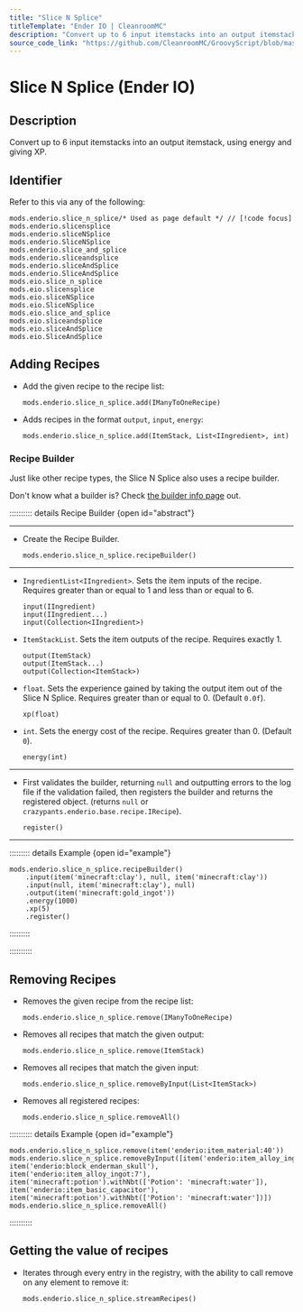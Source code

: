```yaml
---
title: "Slice N Splice"
titleTemplate: "Ender IO | CleanroomMC"
description: "Convert up to 6 input itemstacks into an output itemstack, using energy and giving XP."
source_code_link: "https://github.com/CleanroomMC/GroovyScript/blob/master/src/main/java/com/cleanroommc/groovyscript/compat/mods/enderio/SliceNSplice.java"
---
```


# Slice N Splice (Ender IO)

## Description

Convert up to 6 input itemstacks into an output itemstack, using energy and giving XP.

## Identifier

Refer to this via any of the following:

```groovy:no-line-numbers {1}
mods.enderio.slice_n_splice/* Used as page default */ // [!code focus]
mods.enderio.slicensplice
mods.enderio.sliceNSplice
mods.enderio.SliceNSplice
mods.enderio.slice_and_splice
mods.enderio.sliceandsplice
mods.enderio.sliceAndSplice
mods.enderio.SliceAndSplice
mods.eio.slice_n_splice
mods.eio.slicensplice
mods.eio.sliceNSplice
mods.eio.SliceNSplice
mods.eio.slice_and_splice
mods.eio.sliceandsplice
mods.eio.sliceAndSplice
mods.eio.SliceAndSplice
```


## Adding Recipes

- Add the given recipe to the recipe list:

    ```groovy:no-line-numbers
    mods.enderio.slice_n_splice.add(IManyToOneRecipe)
    ```

- Adds recipes in the format `output`, `input`, `energy`:

    ```groovy:no-line-numbers
    mods.enderio.slice_n_splice.add(ItemStack, List<IIngredient>, int)
    ```


### Recipe Builder

Just like other recipe types, the Slice N Splice also uses a recipe builder.

Don't know what a builder is? Check [the builder info page](../../getting_started/builder.md) out.

:::::::::: details Recipe Builder {open id="abstract"}

---

- Create the Recipe Builder.

    ```groovy:no-line-numbers
    mods.enderio.slice_n_splice.recipeBuilder()
    ```

---

- `IngredientList<IIngredient>`. Sets the item inputs of the recipe. Requires greater than or equal to 1 and less than or equal to 6.

    ```groovy:no-line-numbers
    input(IIngredient)
    input(IIngredient...)
    input(Collection<IIngredient>)
    ```

- `ItemStackList`. Sets the item outputs of the recipe. Requires exactly 1.

    ```groovy:no-line-numbers
    output(ItemStack)
    output(ItemStack...)
    output(Collection<ItemStack>)
    ```

- `float`. Sets the experience gained by taking the output item out of the Slice N Splice. Requires greater than or equal to 0. (Default `0.0f`).

    ```groovy:no-line-numbers
    xp(float)
    ```

- `int`. Sets the energy cost of the recipe. Requires greater than 0. (Default `0`).

    ```groovy:no-line-numbers
    energy(int)
    ```

---

- First validates the builder, returning `null` and outputting errors to the log file if the validation failed, then registers the builder and returns the registered object. (returns `null` or `crazypants.enderio.base.recipe.IRecipe`).

    ```groovy:no-line-numbers
    register()
    ```

---

::::::::: details Example {open id="example"}
```groovy:no-line-numbers
mods.enderio.slice_n_splice.recipeBuilder()
    .input(item('minecraft:clay'), null, item('minecraft:clay'))
    .input(null, item('minecraft:clay'), null)
    .output(item('minecraft:gold_ingot'))
    .energy(1000)
    .xp(5)
    .register()
```

:::::::::

::::::::::

## Removing Recipes

- Removes the given recipe from the recipe list:

    ```groovy:no-line-numbers
    mods.enderio.slice_n_splice.remove(IManyToOneRecipe)
    ```

- Removes all recipes that match the given output:

    ```groovy:no-line-numbers
    mods.enderio.slice_n_splice.remove(ItemStack)
    ```

- Removes all recipes that match the given input:

    ```groovy:no-line-numbers
    mods.enderio.slice_n_splice.removeByInput(List<ItemStack>)
    ```

- Removes all registered recipes:

    ```groovy:no-line-numbers
    mods.enderio.slice_n_splice.removeAll()
    ```

:::::::::: details Example {open id="example"}
```groovy:no-line-numbers
mods.enderio.slice_n_splice.remove(item('enderio:item_material:40'))
mods.enderio.slice_n_splice.removeByInput([item('enderio:item_alloy_ingot:7'), item('enderio:block_enderman_skull'), item('enderio:item_alloy_ingot:7'), item('minecraft:potion').withNbt(['Potion': 'minecraft:water']), item('enderio:item_basic_capacitor'), item('minecraft:potion').withNbt(['Potion': 'minecraft:water'])])
mods.enderio.slice_n_splice.removeAll()
```

::::::::::

## Getting the value of recipes

- Iterates through every entry in the registry, with the ability to call remove on any element to remove it:

    ```groovy:no-line-numbers
    mods.enderio.slice_n_splice.streamRecipes()
    ```
